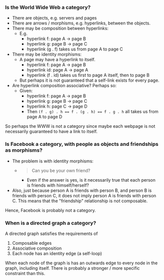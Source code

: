 ### Is the World Wide Web a category?

- There are objects, e.g. servers and pages
- There are arrows / morphisms, e.g. hyperlinks, between the objects.
- There may be composition between hyperlinks:
  - E.g. 
    - hyperlink f: page A -> page B
    - hyperlink g: page B -> page C
    - hyperlink (g . f) takes us from page A to page C
- There may be identity morphisms:
  - A page may have a hyperlink to itself.
    - hyperlink f: page A -> page B
    - hyperlink id: page A -> page A
    - hyperlink (f . id) takes us first to page A itself, then to page B
  - But perhaps it is not guaranteed that a self-link exists for every page.
- Are hyperlink composition associative? Perhaps so:
  - Given:
    - hyperlink f: page A -> page B
    - hyperlink g: page B -> page C
    - hyperlink h: page C -> page D
    - Then `(f . g) . h == f . (g . h) == f . g . h` all takes us from page A to 
    page D

So perhaps the WWW is not a category since maybe each webpage is not necessarily
guaranteed to have a link to itself.

### Is Facebook a category, with people as objects and friendships as morphisms?

- The problem is with identity morphisms:
  - > Can you be your own friend?
    - Even if the answer is yes, is it necessarily true that each person is 
    friends with himself/herself?
- Also, just because person A is friends with person B, and person B is friends 
with person C, it does not imply person A is friends with person C. This means 
that the "friendship" relationship is not composable.

Hence, Facebook is probably not a category.

### When is a directed graph a category?

A directed graph satisfies the requirements of
1. Composable edges
2. Associative composition
3. Each node has an identity edge (a self-loop)

When each node of the graph is has an outwards edge to every node in the graph,
including itself. There is probably a stronger / more specific constraint than 
this.
